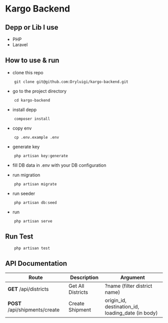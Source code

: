 # Kargo Backend

## Depp or Lib I use

- PHP
- Laravel

## How to use & run

- clone this repo

```
    git clone git@github.com:Dryluigi/kargo-backend.git
```

- go to the project directory

```
    cd kargo-backend
```

- install depp

```
    composer install
```

- copy env
```
    cp .env.example .env
```

- generate key

```
    php artisan key:generate
```

- fill DB data in .env with your DB configuration

- run migration

```
    php artisan migrate
```

- run seeder

```
    php artisan db:seed
```

- run

```
    php artisan serve
```

## Run Test

```
    php artisan test
```

## API Documentation

| Route      | Description | Argument |
| ----------- | ----------- | ----------- |
| __GET__ /api/districts      | Get All Districts       | ?name (filter district name) |
| __POST__ /api/shipments/create      | Create Shipment       | origin_id, destination_id, loading_date (in body) |